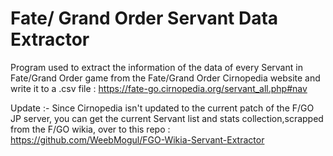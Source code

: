 # Fate/ Grand Order Servant Data Extractor

Program used to extract the information of the data of every Servant in Fate/Grand Order game from the Fate/Grand Order Cirnopedia website and write it to a .csv file : https://fate-go.cirnopedia.org/servant_all.php#nav

Update :- Since Cirnopedia isn't updated to the current patch of the F/GO JP server, you can get the current Servant list and stats collection,scrapped from the F/GO wikia, over to this repo : https://github.com/WeebMogul/FGO-Wikia-Servant-Extractor
